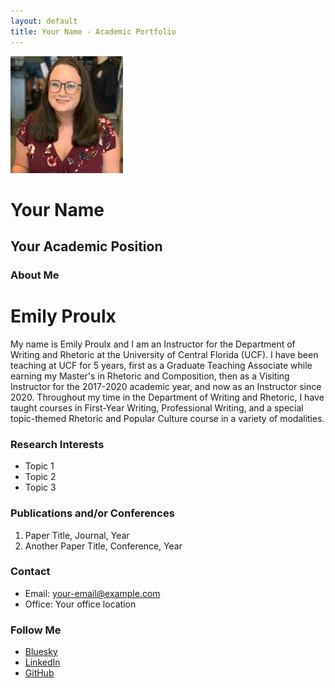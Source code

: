 ```yaml
---
layout: default
title: Your Name - Academic Portfolio
---
```


![Featured Image](/Assets/IMG_0002.jpeg)

# Your Name
## Your Academic Position

### About Me
<h1>Emily Proulx</h1>
<p>My name is Emily Proulx and I am an Instructor for the Department of Writing and Rhetoric at the University of Central Florida (UCF). I have been teaching at UCF for 5 years, first as a Graduate Teaching Associate while earning my Master's in Rhetoric and Composition, then as a Visiting Instructor for the 2017-2020 academic year, and now as an Instructor since 2020. Throughout my time in the Department of Writing and Rhetoric, I have taught courses in First-Year Writing, Professional Writing, and a special topic-themed Rhetoric and Popular Culture course in a variety of modalities.</p>


### Research Interests
- Topic 1
- Topic 2
- Topic 3

### Publications and/or Conferences

1. Paper Title, Journal, Year
2. Another Paper Title, Conference, Year

### Contact

- Email: your-email@example.com
- Office: Your office location

### Follow Me

- [Bluesky](https://bsky.app/your_bluesky_handle)
- [LinkedIn](https://linkedin.com/in/your_linkedin_profile)
- [GitHub](https://github.com/your_github_username)
